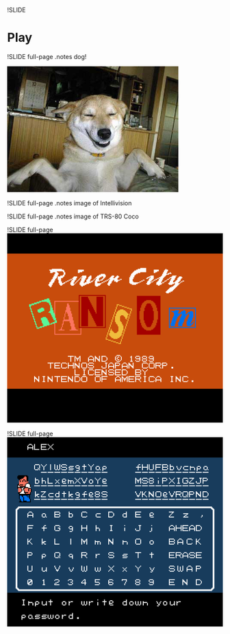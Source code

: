 !SLIDE 

# Play #

!SLIDE full-page
.notes dog!

![](img/placeholder.jpg)

!SLIDE full-page
.notes image of Intellivision

!SLIDE full-page
.notes image of TRS-80 Coco

!SLIDE full-page
![](img/rcrtitle.png)

!SLIDE full-page
![](img/rcrpassword.png)
